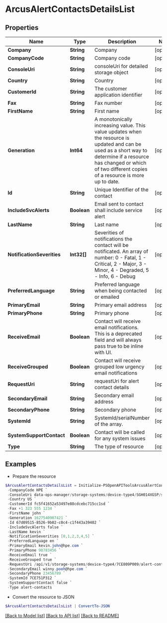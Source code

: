 # ArcusAlertContactsDetailsList
## Properties

Name | Type | Description | Notes
------------ | ------------- | ------------- | -------------
**Company** | **String** | Company | [optional] 
**CompanyCode** | **String** | Company code | [optional] 
**ConsoleUri** | **String** | consoleUri for detailed storage object | [optional] 
**Country** | **String** | Country | [optional] 
**CustomerId** | **String** | The customer application identifier | [optional] 
**Fax** | **String** | Fax number | [optional] 
**FirstName** | **String** | First name | [optional] 
**Generation** | **Int64** | A monotonically increasing value. This value updates when the resource is updated and can be used as a short way to determine if a resource has changed or which of two different copies of a resource is more up to date.  | [optional] 
**Id** | **String** | Unique Identifier of the contact | [optional] 
**IncludeSvcAlerts** | **Boolean** | Email sent to contact shall include service alert | [optional] 
**LastName** | **String** | Last name | [optional] 
**NotificationSeverities** | **Int32[]** | Severities of notifications the contact will be notificated. An array of number: 0 - Fatal, 1 - Critical, 2 - Major, 3 - Minor, 4 - Degraded, 5 - Info, 6 - Debug | [optional] 
**PreferredLanguage** | **String** | Preferred language when being contacted or emailed | [optional] 
**PrimaryEmail** | **String** | Primary email address | [optional] 
**PrimaryPhone** | **String** | Primary phone | [optional] 
**ReceiveEmail** | **Boolean** | Contact will receive email notifications. This is a deprecated field and will always pass true to be inline with UI. | [optional] 
**ReceiveGrouped** | **Boolean** | Contact will receive grouped low urgency email notifications | [optional] 
**RequestUri** | **String** | requestUri for alert contact details | [optional] 
**SecondaryEmail** | **String** | Secondary email address | [optional] 
**SecondaryPhone** | **String** | Secondary phone | [optional] 
**SystemId** | **String** | SystemId/serialNumber of the array. | [optional] 
**SystemSupportContact** | **Boolean** | Contact will be called for any system issues | [optional] 
**Type** | **String** | The type of resource | [optional] 

## Examples

- Prepare the resource
```powershell
$ArcusAlertContactsDetailsList = Initialize-PSOpenAPIToolsArcusAlertContactsDetailsList  -Company HPE `
 -CompanyCode HPE `
 -ConsoleUri data-ops-manager/storage-systems/device-type4/SGH014XGSP/settings/system-settings `
 -Country US `
 -CustomerId fc5f41652a53497e88cdcebc715cc1sd `
 -Fax +1 323 555 1234 `
 -FirstName john `
 -Generation 1627540907421 `
 -Id 67d09515-8526-9b02-c0c4-c1f443a39402 `
 -IncludeSvcAlerts false `
 -LastName kevin `
 -NotificationSeverities [0,1,2,3,4,5] `
 -PreferredLanguage en `
 -PrimaryEmail kevin.john@hpe.com `
 -PrimaryPhone 98783456 `
 -ReceiveEmail true `
 -ReceiveGrouped true `
 -RequestUri /api/v1/storage-systems/device-type4/7CE809P009/alert-contacts `
 -SecondaryEmail winny.pooh@hpe.com `
 -SecondaryPhone 23456789 `
 -SystemId 7CE751P312 `
 -SystemSupportContact false `
 -Type alert-contacts
```

- Convert the resource to JSON
```powershell
$ArcusAlertContactsDetailsList | ConvertTo-JSON
```

[[Back to Model list]](../README.md#documentation-for-models) [[Back to API list]](../README.md#documentation-for-api-endpoints) [[Back to README]](../README.md)


